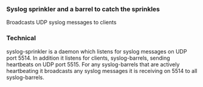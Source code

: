 ### Syslog sprinkler and a barrel to catch the sprinkles
Broadcasts UDP syslog messages to clients

### Technical
syslog-sprinkler is a daemon which listens for syslog messages on UDP port
5514. In addition it listens for clients, syslog-barrels, sending heartbeats on
UDP port 5515. For any syslog-barrels that are actively heartbeating it
broadcasts any syslog messages it is receiving on 5514 to all syslog-barrels.
